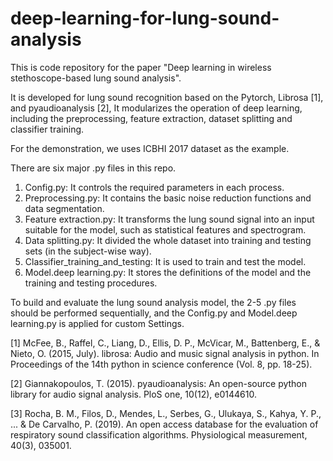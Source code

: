 # deep-learning-for-lung-sound-analysis

This is code repository for the paper "Deep learning in wireless stethoscope-based lung sound analysis".

It is developed for lung sound recognition based on the Pytorch, Librosa [1], and pyaudioanalysis [2], 
It modularizes the operation of deep learning, including the preprocessing, feature extraction, dataset splitting and classifier training.


For the demonstration, we uses ICBHI 2017 dataset as the example. 

There are six major .py files in this repo.

  1. Config.py: It controls the required parameters in each process.
  2. Preprocessing.py: It contains the basic noise reduction functions and data segmentation.
  3. Feature extraction.py: It transforms the lung sound signal into an input suitable for the model, such as statistical features and spectrogram.
  4. Data splitting.py: It divided the whole dataset into training and testing sets (in the subject-wise way).
  5. Classifier_training_and_testing: It is used to train and test the model.
  6. Model.deep learning.py: It stores the definitions of the model and the training and testing procedures.


To build and evaluate the lung sound analysis model, the 2-5 .py files should be performed sequentially, 
and the Config.py and Model.deep learning.py is applied for custom Settings.



[1] McFee, B., Raffel, C., Liang, D., Ellis, D. P., McVicar, M., Battenberg, E., & Nieto, O. (2015, July). librosa: Audio and music signal analysis in python. In Proceedings of the 14th python in science conference (Vol. 8, pp. 18-25).

[2] Giannakopoulos, T. (2015). pyaudioanalysis: An open-source python library for audio signal analysis. PloS one, 10(12), e0144610.

[3] Rocha, B. M., Filos, D., Mendes, L., Serbes, G., Ulukaya, S., Kahya, Y. P., ... & De Carvalho, P. (2019). An open access database for the evaluation of respiratory sound classification algorithms. Physiological measurement, 40(3), 035001.


